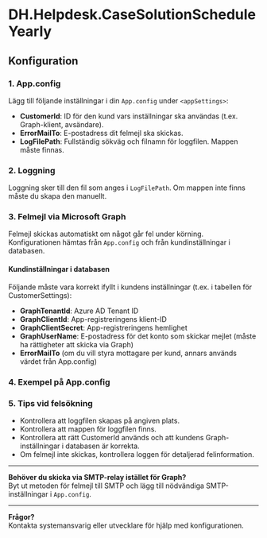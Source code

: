 ﻿# DH.Helpdesk.CaseSolutionScheduleYearly

## Konfiguration

### 1. App.config

Lägg till följande inställningar i din `App.config` under `<appSettings>`:
<appSettings> <add key="CustomerId" value="1" /> <add key="ErrorMailTo" value="din.epost@domän.se" /> <add key="LogFilePath" value="C:/temp/Logs/app.log" /> </appSettings>

- **CustomerId**: ID för den kund vars inställningar ska användas (t.ex. Graph-klient, avsändare).
- **ErrorMailTo**: E-postadress dit felmejl ska skickas.
- **LogFilePath**: Fullständig sökväg och filnamn för loggfilen. Mappen måste finnas.

### 2. Loggning

Loggning sker till den fil som anges i `LogFilePath`. Om mappen inte finns måste du skapa den manuellt.

### 3. Felmejl via Microsoft Graph

Felmejl skickas automatiskt om något går fel under körning.  
Konfigurationen hämtas från `App.config` och från kundinställningar i databasen.

#### Kundinställningar i databasen

Följande måste vara korrekt ifyllt i kundens inställningar (t.ex. i tabellen för CustomerSettings):

- **GraphTenantId**: Azure AD Tenant ID
- **GraphClientId**: App-registreringens klient-ID
- **GraphClientSecret**: App-registreringens hemlighet
- **GraphUserName**: E-postadress för det konto som skickar mejlet (måste ha rättigheter att skicka via Graph)
- **ErrorMailTo** (om du vill styra mottagare per kund, annars används värdet från App.config)

### 4. Exempel på App.config
<configuration> <startup> <supportedRuntime version="v4.0" sku=".NETFramework,Version=v4.7.2" /> </startup> <connectionStrings> <add name="Helpdesk" connectionString="Server=DHUTVSQL6; Initial Catalog=Helpdesk-Test; User Id=helpdesk-test; Password=helpdesk-test;TrustServerCertificate=True;" providerName="System.Data.SqlClient" /> </connectionStrings> <appSettings> <add key="CustomerId" value="1" /> <add key="ErrorMailTo" value="din.epost@domän.se" /> <add key="LogFilePath" value="C:/temp/Logs/app.log" /> </appSettings> </configuration>

### 5. Tips vid felsökning

- Kontrollera att loggfilen skapas på angiven plats.
- Kontrollera att mappen för loggfilen finns.
- Kontrollera att rätt CustomerId används och att kundens Graph-inställningar i databasen är korrekta.
- Om felmejl inte skickas, kontrollera loggen för detaljerad felinformation.

---

**Behöver du skicka via SMTP-relay istället för Graph?**  
Byt ut metoden för felmejl till SMTP och lägg till nödvändiga SMTP-inställningar i `App.config`.

---

**Frågor?**  
Kontakta systemansvarig eller utvecklare för hjälp med konfigurationen.
